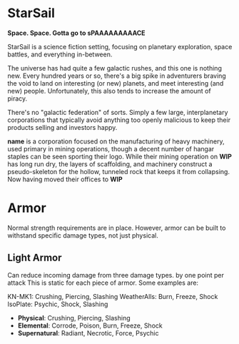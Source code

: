# StarSail
**Space. Space. Gotta go to sPAAAAAAAAACE**

StarSail is a science fiction setting, focusing on planetary exploration, space battles, and everything in-between.

The universe has had quite a few galactic rushes, and this one is nothing new. Every hundred years or so, there's a big spike in adventurers braving the void to land on interesting (or new) planets, and meet interesting (and new) people. Unfortunately, this also tends to increase the amount of piracy.

There's no "galactic federation" of sorts. Simply a few large, interplanetary corporations that typically avoid anything too openly malicious to keep their products selling and investors happy.

**name** is a corporation focused on the manufacturing of heavy machinery, used primary in mining operations, though a decent number of hangar staples can be seen sporting their logo. While their mining operation on **WIP** has long run dry, the layers of scaffolding, and machinery construct a pseudo-skeleton for the hollow, tunneled rock that keeps it from collapsing. Now having moved their offices to **WIP**

# Armor
Normal strength requirements are in place. However, armor can be built to withstand specific damage types, not just physical.

## Light Armor
Can reduce incoming damage from three damage types. by one point per attack This is static for each piece of armor. Some examples are:

KN-MK1: Crushing, Piercing, Slashing
WeatherAlls: Burn, Freeze, Shock
IsoPlate: Psychic, Shock, Slashing

- **Physical**: Crushing, Piercing, Slashing
- **Elemental**: Corrode, Poison, Burn, Freeze, Shock
- **Supernatural**: Radiant, Necrotic, Force, Psychic